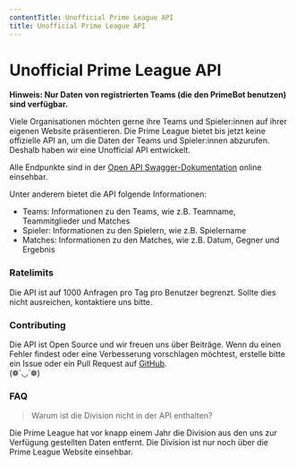 ```yaml
---
contentTitle: Unofficial Prime League API
title: Unofficial Prime League API
---
```


# Unofficial Prime League API

**Hinweis: Nur Daten von registrierten Teams (die den PrimeBot benutzen) sind verfügbar.**

Viele Organisationen möchten gerne ihre Teams und Spieler:innen auf ihrer eigenen Website präsentieren. Die Prime League
bietet bis jetzt keine offizielle API an, um die Daten der Teams und Spieler:innen abzurufen. Deshalb haben wir eine
Unofficial API entwickelt.

Alle Endpunkte sind in der [Open API Swagger-Dokumentation](https://primebot.me/api/v1/) online einsehbar.

Unter anderem bietet die API folgende Informationen:

- Teams: Informationen zu den Teams, wie z.B. Teamname, Teammitglieder und Matches
- Spieler: Informationen zu den Spielern, wie z.B. Spielername
- Matches: Informationen zu den Matches, wie z.B. Datum, Gegner und Ergebnis

### Ratelimits

Die API ist auf 1000 Anfragen pro Tag pro Benutzer begrenzt. Sollte dies nicht ausreichen, kontaktiere uns bitte.

### Contributing

Die API ist Open Source und wir freuen uns über Beiträge. Wenn du einen Fehler findest oder eine Verbesserung
vorschlagen möchtest, erstelle bitte ein Issue oder ein Pull Request
auf [GitHub](https://github.com/random-rip/primebot_backend).
<br>
(❁´◡`❁)

### FAQ

> Warum ist die Division nicht in der API enthalten?

Die Prime League hat vor knapp einem Jahr die Division aus den uns zur Verfügung gestellten Daten entfernt. Die Division
ist nur noch über die Prime League Website einsehbar.
